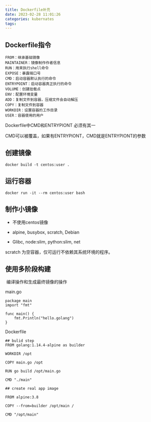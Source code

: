 ```yaml
---
title: Dockerfile补充
date: 2023-02-28 11:01:26
categories: kubernates
tags:
---
```




## Dockerfile指令

```
FROM：继承基础镜像
MAINTAINER：镜像制作作者信息
RUN：用来执行shell命令
EXPOSE：暴露端口号
CMD：启动容器默认执行的命令
ENTRYPOINT：启动容器真正执行的命令
VOLUME：创建挂载点
ENV：配置环境变量
ADD：复制文件到容器，压缩文件会自动解压
COPY：复制文件到容器
WORKDIR：设置容器的工作目录
USER：容器使用的用户
```

Dockerfile中CMD和ENTRYPIONT 必须有其一

CMD可以被覆盖，如果有ENTRYPIONT，CMD就是ENTRYPIONT的参数    



## 创建镜像
```
docker build -t centos:user .
```



## 运行容器

```
docker run -it --rm centos:user bash
```





## 制作小镜像

- 不使用centos镜像

- alpine, busybox, scratch, Debian

- Glibc, node:slim, python:slim, net



scratch 为空容器，仅可运行不依赖其系统环境的程序。



## 使用多阶段构建

​		编译操作和生成最终镜像的操作



main.go

```
package main
import "fmt"

func main() {
    fmt.Println("hello.golang")
}
```





Dockerfile

```
## bulid step
FROM golang:1.14.4-alpine as builder

WORKDIR /opt

COPY main.go /opt

RUN go build /opt/main.go   
            
CMD "./main"
            
## create real app image

FROM alpine:3.8 
      
COPY --from=builder /opt/main /

CMD "/opt/main"
```



